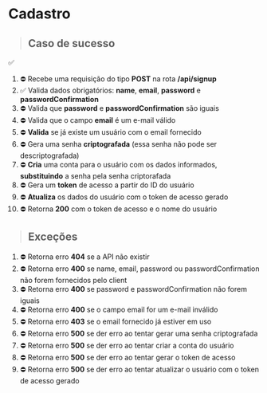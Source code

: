# Cadastro

> ## Caso de sucesso
✅
1. ⛔️ Recebe uma requisição do tipo **POST** na rota **/api/signup**
2. ✅ Valida dados obrigatórios: **name**, **email**, **password** e **passwordConfirmation**
3. ⛔️ Valida que **password** e **passwordConfirmation** são iguais
4. ⛔️ Valida que o campo **email** é um e-mail válido
5. ⛔️ **Valida** se já existe um usuário com o email fornecido
6. ⛔️ Gera uma senha **criptografada** (essa senha não pode ser descriptografada)
7. ⛔️ **Cria** uma conta para o usuário com os dados informados, **substituindo** a senha pela senha criptorafada
8. ⛔️ Gera um **token** de acesso a partir do ID do usuário
9. ⛔️ **Atualiza** os dados do usuário com o token de acesso gerado
10. ⛔️ Retorna **200** com o token de acesso e o nome do usuário

> ## Exceções

1. ⛔️ Retorna erro **404** se a API não existir
2. ⛔️ Retorna erro **400** se name, email, password ou passwordConfirmation não forem fornecidos pelo client
3. ⛔️ Retorna erro **400** se password e passwordConfirmation não forem iguais
4. ⛔️ Retorna erro **400** se o campo email for um e-mail inválido
5. ⛔️ Retorna erro **403** se o email fornecido já estiver em uso
6. ⛔️ Retorna erro **500** se der erro ao tentar gerar uma senha criptografada
7. ⛔️ Retorna erro **500** se der erro ao tentar criar a conta do usuário
8. ⛔️ Retorna erro **500** se der erro ao tentar gerar o token de acesso
9. ⛔️ Retorna erro **500** se der erro ao tentar atualizar o usuário com o token de acesso gerado
